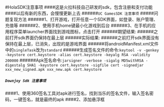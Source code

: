 #HolaSDK注意事项
####这是火拉科技自己研发的sdk，包含注册和支付功能
####以后有新的东西，会慢慢更新上去
######```UC GamesSDK 注意事项```
#####问题复现方法
######1、打开游戏，打开任意一个SDK界面，如登录、账户管理、充值等
######2、使用手机home键最小化游戏到后台
######3、在手机的应用程序菜单launcher界面找到游戏图标，点击打开
######期望结果:
######之前打开sdk界面仍保持在最上层
######实际结果:
######之前打开sdk界面没有保持在最上层，已消失，出现的是游戏界面
######将androidManifest.xml文件中的```singleTask```改为```standard```
######生成签名文件的命令:```keytool -v -genkey -keystore cert.keystore -alias cert.keystore -keyalg RSA -validity 200000```
######Apk签名命令:```jarsigner -verbose -sigalg MD5withRSA -digestalg SHA1 -keystore cert.keystore -sigfile cert -signedjar xxx_new_signed.apk xxx_new.apk cert.keystore```
##### ```Downjoy Sdk 注意事项```
####1、使用360签名工具对apk进行签名，找到当乐的签名文件，输入签名密码，一键签名，就是最终的apk
####2、添加悬浮框
